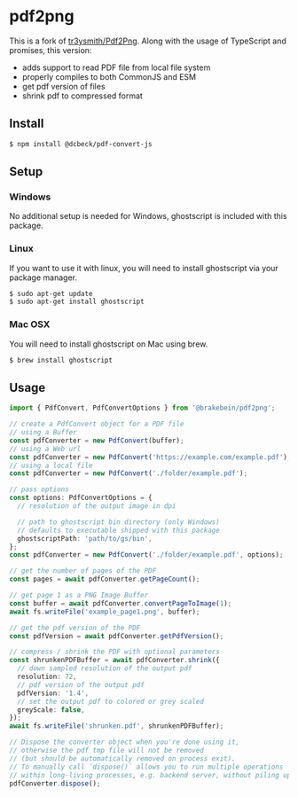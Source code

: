 # pdf2png

This is a fork of [tr3ysmith/Pdf2Png](https://github.com/tr3ysmith/Pdf2Png).
Along with the usage of TypeScript and promises, this version:

- adds support to read PDF file from local file system
- properly compiles to both CommonJS and ESM
- get pdf version of files
- shrink pdf to compressed format

## Install

```bash
$ npm install @dcbeck/pdf-convert-js
```

## Setup

### Windows

No additional setup is needed for Windows, ghostscript is included with this package.

### Linux

If you want to use it with linux, you will need to install ghostscript via your package manager.

```bash
$ sudo apt-get update
$ sudo apt-get install ghostscript
```

### Mac OSX

You will need to install ghostscript on Mac using brew.

```bash
$ brew install ghostscript
```

## Usage

```typescript
import { PdfConvert, PdfConvertOptions } from '@brakebein/pdf2png';

// create a PdfConvert object for a PDF file
// using a Buffer
const pdfConverter = new PdfConvert(buffer);
// using a Web url
const pdfConverter = new PdfConvert('https://example.com/example.pdf');
// using a local file
const pdfConverter = new PdfConvert('./folder/example.pdf');

// pass options
const options: PdfConvertOptions = {
  // resolution of the output image in dpi

  // path to ghostscript bin directory (only Windows)
  // defaults to executable shipped with this package
  ghostscriptPath: 'path/to/gs/bin',
};
const pdfConverter = new PdfConvert('./folder/example.pdf', options);

// get the number of pages of the PDF
const pages = await pdfConverter.getPageCount();

// get page 1 as a PNG Image Buffer
const buffer = await pdfConverter.convertPageToImage(1);
await fs.writeFile('example_page1.png', buffer);

// get the pdf version of the PDF
const pdfVersion = await pdfConverter.getPdfVersion();

// compress / shrink the PDF with optional parameters
const shrunkenPDFBuffer = await pdfConverter.shrink({
  // down sampled resolution of the output pdf
  resolution: 72,
  // pdf version of the output pdf
  pdfVersion: '1.4',
  // set the output pdf to colored or grey scaled
  greyScale: false,
});
await fs.writeFile('shrunken.pdf', shrunkenPDFBuffer);

// Dispose the converter object when you're done using it,
// otherwise the pdf tmp file will not be removed
// (but should be automatically removed on process exit).
// To manually call `dispose()` allows you to run multiple operations
// within long-living processes, e.g. backend server, without piling up tmp files.
pdfConverter.dispose();
```
